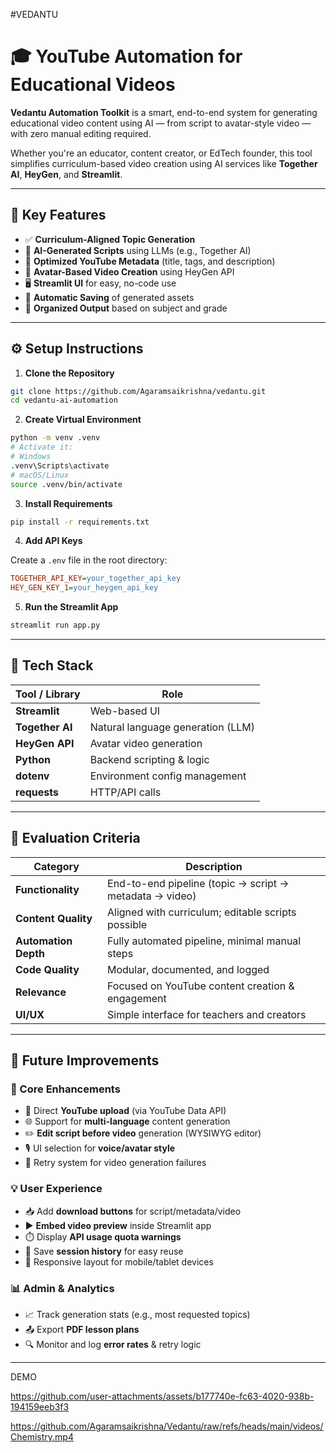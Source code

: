 #VEDANTU



# 🎓 YouTube Automation for Educational Videos

**Vedantu Automation Toolkit** is a smart, end-to-end system for generating educational video content using AI — from script to avatar-style video — with zero manual editing required.

Whether you're an educator, content creator, or EdTech founder, this tool simplifies curriculum-based video creation using AI services like **Together AI**, **HeyGen**, and **Streamlit**.

---

## 🚀 Key Features

- ✅ **Curriculum-Aligned Topic Generation**
- 🧠 **AI-Generated Scripts** using LLMs (e.g., Together AI)
- 🎯 **Optimized YouTube Metadata** (title, tags, and description)
- 🎥 **Avatar-Based Video Creation** using HeyGen API
- 🖥️ **Streamlit UI** for easy, no-code use
- 💾 **Automatic Saving** of generated assets
- 📁 **Organized Output** based on subject and grade

---

## ⚙️ Setup Instructions

1. **Clone the Repository**

```bash
git clone https://github.com/Agaramsaikrishna/vedantu.git
cd vedantu-ai-automation
```

2. **Create Virtual Environment**

```bash
python -m venv .venv
# Activate it:
# Windows
.venv\Scripts\activate
# macOS/Linux
source .venv/bin/activate
```

3. **Install Requirements**

```bash
pip install -r requirements.txt
```

4. **Add API Keys**

Create a `.env` file in the root directory:

```ini
TOGETHER_API_KEY=your_together_api_key
HEY_GEN_KEY_1=your_heygen_api_key
```

5. **Run the Streamlit App**

```bash
streamlit run app.py
```

---

## 🧠 Tech Stack

| Tool / Library   | Role                                |
|------------------|-------------------------------------|
| **Streamlit**    | Web-based UI                        |
| **Together AI**  | Natural language generation (LLM)   |
| **HeyGen API**   | Avatar video generation             |
| **Python**       | Backend scripting & logic           |
| **dotenv**       | Environment config management       |
| **requests**     | HTTP/API calls                      |

---

## 🧪 Evaluation Criteria

| Category         | Description                                                                 |
|------------------|-----------------------------------------------------------------------------|
| **Functionality**| End-to-end pipeline (topic → script → metadata → video)                     |
| **Content Quality**| Aligned with curriculum; editable scripts possible                         |
| **Automation Depth**| Fully automated pipeline, minimal manual steps                            |
| **Code Quality** | Modular, documented, and logged                                            |
| **Relevance**    | Focused on YouTube content creation & engagement                            |
| **UI/UX**        | Simple interface for teachers and creators                                  |

---

## 🔮 Future Improvements

### 🧱 Core Enhancements

- 🔗 Direct **YouTube upload** (via YouTube Data API)
- 🌐 Support for **multi-language** content generation
- ✏️ **Edit script before video** generation (WYSIWYG editor)
- 🎙️ UI selection for **voice/avatar style**
- 🔁 Retry system for video generation failures

### 💡 User Experience

- 📥 Add **download buttons** for script/metadata/video
- ▶️ **Embed video preview** inside Streamlit app
- ⏱️ Display **API usage quota warnings**
- 📂 Save **session history** for easy reuse
- 📱 Responsive layout for mobile/tablet devices

### 📊 Admin & Analytics

- 📈 Track generation stats (e.g., most requested topics)
- 📤 Export **PDF lesson plans**
- 🔍 Monitor and log **error rates** & retry logic

---


DEMO 



https://github.com/user-attachments/assets/b177740e-fc63-4020-938b-194159eeb3f3


https://github.com/Agaramsaikrishna/Vedantu/raw/refs/heads/main/videos/Chemistry.mp4
